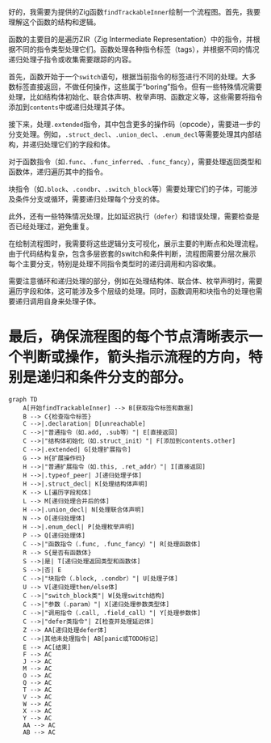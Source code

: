好的，我需要为提供的Zig函数`findTrackableInner`绘制一个流程图。首先，我要理解这个函数的结构和逻辑。

函数的主要目的是遍历ZIR（Zig Intermediate Representation）中的指令，并根据不同的指令类型处理它们。函数处理各种指令标签（tags），并根据不同的情况递归处理子指令或收集需要跟踪的内容。

首先，函数开始于一个`switch`语句，根据当前指令的标签进行不同的处理。大多数标签直接返回，不做任何操作，这些属于“boring”指令。但有一些特殊情况需要处理，比如结构体初始化、联合体声明、枚举声明、函数定义等，这些需要将指令添加到`contents`中或递归处理其子体。

接下来，处理`.extended`指令，其中包含更多的操作码（opcode），需要进一步的分支处理。例如，`.struct_decl`、`.union_decl`、`.enum_decl`等需要处理其内部结构，并递归处理它们的字段和体。

对于函数指令（如`.func`、`.func_inferred`、`.func_fancy`），需要处理返回类型和函数体，递归遍历其中的指令。

块指令（如`.block`、`.condbr`、`.switch_block`等）需要处理它们的子体，可能涉及条件分支或循环，需要递归处理每个分支的体。

此外，还有一些特殊情况处理，比如延迟执行（`defer`）和错误处理，需要检查是否已经处理过，避免重复。

在绘制流程图时，我需要将这些逻辑分支可视化，展示主要的判断点和处理流程。由于代码结构复杂，包含多层嵌套的switch和条件判断，流程图需要分层次展示每个主要分支，特别是处理不同指令类型时的递归调用和内容收集。

需要注意循环和递归处理的部分，例如在处理结构体、联合体、枚举声明时，需要遍历字段和体，这可能涉及多个层级的处理。同时，函数调用和块指令的处理也需要递归调用自身来处理子体。

最后，确保流程图的每个节点清晰表示一个判断或操作，箭头指示流程的方向，特别是递归和条件分支的部分。
================================================
```mermaid
graph TD
    A[开始findTrackableInner] --> B[获取指令标签和数据]
    B --> C{检查指令标签}
    C -->|.declaration| D[unreachable]
    C -->|"普通指令（如.add, .sub等）"| E[直接返回]
    C -->|"结构体初始化（如.struct_init）"| F[添加到contents.other]
    C -->|.extended| G[处理扩展指令]
    G --> H{扩展操作码}
    H -->|"普通扩展指令（如.this, .ret_addr）"| I[直接返回]
    H -->|.typeof_peer| J[递归处理子体]
    H -->|.struct_decl| K[处理结构体声明]
    K --> L[遍历字段和体]
    L --> M[递归处理合并后的体]
    H -->|.union_decl| N[处理联合体声明]
    N --> O[递归处理体]
    H -->|.enum_decl| P[处理枚举声明]
    P --> Q[递归处理体]
    C -->|"函数指令（.func, .func_fancy）"| R[处理函数体]
    R --> S{是否有函数体}
    S -->|是| T[递归处理返回类型和函数体]
    S -->|否| E
    C -->|"块指令（.block, .condbr）"| U[处理子体]
    U --> V[递归处理then/else体]
    C -->|"switch_block类"| W[处理switch结构]
    C -->|"参数（.param）"| X[递归处理参数类型体]
    C -->|"调用指令（.call, .field_call）"| Y[处理参数体]
    C -->|"defer类指令"| Z[检查并处理延迟体]
    Z --> AA[递归处理defer体]
    C -->|其他未处理指令| AB[panic或TODO标记]
    E --> AC[结束]
    F --> AC
    J --> AC
    M --> AC
    O --> AC
    Q --> AC
    T --> AC
    V --> AC
    W --> AC
    X --> AC
    Y --> AC
    AA --> AC
    AB --> AC
```